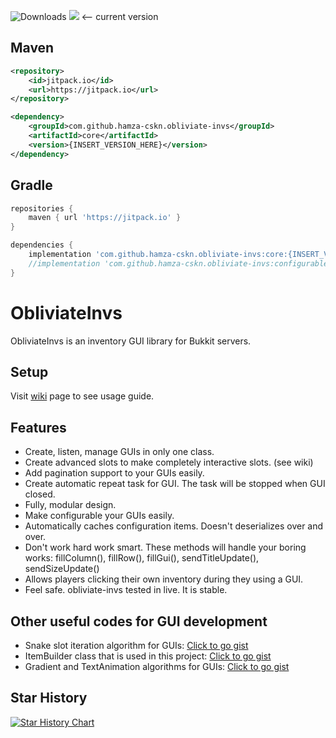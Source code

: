 ![Downloads](https://jitpack.io/v/Light-MC/obliviate-invs/month.svg) [![](https://jitpack.io/v/Light-MC/obliviate-invs.svg)](https://jitpack.io/#Light-MC/obliviate-invs) <-- current version

## Maven

```xml
<repository>
    <id>jitpack.io</id>
    <url>https://jitpack.io</url>
</repository>

<dependency>
    <groupId>com.github.hamza-cskn.obliviate-invs</groupId>
    <artifactId>core</artifactId>
    <version>{INSERT_VERSION_HERE}</version>
</dependency>
```
## Gradle
```gradle
repositories {
    maven { url 'https://jitpack.io' }
}

dependencies {
    implementation 'com.github.hamza-cskn.obliviate-invs:core:{INSERT_VERSION_HERE}'
    //implementation 'com.github.hamza-cskn.obliviate-invs:configurablegui:{INSERT_VERSION_HERE}'
}
```

# ObliviateInvs

ObliviateInvs is an inventory GUI library for Bukkit servers.

## Setup

Visit [wiki](https://github.com/Light-MC/obliviate-invs/wiki/) page to see usage guide.

## Features

- Create, listen, manage GUIs in only one class.
- Create advanced slots to make completely interactive slots. (see wiki)
- Add pagination support to your GUIs easily.
- Create automatic repeat task for GUI. The task will be stopped when GUI closed.
- Fully, modular design.
- Make configurable your GUIs easily.
- Automatically caches configuration items. Doesn't deserializes over and over.
- Don't work hard work smart. These methods will handle your boring works: fillColumn(), fillRow(), fillGui(), sendTitleUpdate(), sendSizeUpdate()
- Allows players clicking their own inventory during they using a GUI.
- Feel safe. obliviate-invs tested in live. It is stable.

## Other useful codes for GUI development

* Snake slot iteration algorithm for
  GUIs: [Click to go gist](https://gist.github.com/hamza-cskn/67c241c099d26e933a7662ba906322ce)
* ItemBuilder class that is used in this
  project: [Click to go gist](https://gist.github.com/hamza-cskn/af71812e9235025be348f2600502d6cd)
* Gradient and TextAnimation algorithms for
  GUIs: [Click to go gist](https://gist.github.com/hamza-cskn/c741466e33bb359210de3a24bb52c7c6)

## Star History

<a href="https://star-history.com/#hamza-cskn/obliviate-invs&Date">
  <picture>
    <source media="(prefers-color-scheme: dark)" srcset="https://api.star-history.com/svg?repos=hamza-cskn/obliviate-invs&type=Date&theme=dark" />
    <source media="(prefers-color-scheme: light)" srcset="https://api.star-history.com/svg?repos=hamza-cskn/obliviate-invs&type=Date" />
    <img alt="Star History Chart" src="https://api.star-history.com/svg?repos=hamza-cskn/obliviate-invs&type=Date" />
  </picture>
</a>

